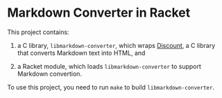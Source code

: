 # Markdown Converter in Racket #

This project contains:

1. a C library, `libmarkdown-converter`, which wraps
   [Discount](http://www.pell.portland.or.us/~orc/Code/discount), a C
   library that converts Markdown text into HTML, and
   
2. a Racket module, which loads `libmarkdown-converter` to support
   Markdown convertion.

To use this project, you need to run `make` to build
`libmarkdown-converter`.
